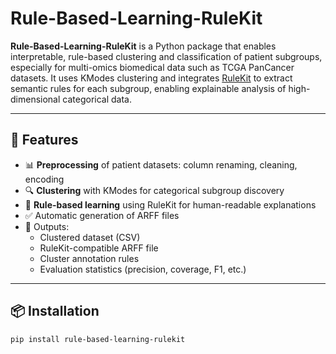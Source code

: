 # Rule-Based-Learning-RuleKit

**Rule-Based-Learning-RuleKit** is a Python package that enables interpretable, rule-based clustering and classification of patient subgroups, especially for multi-omics biomedical data such as TCGA PanCancer datasets. It uses KModes clustering and integrates [RuleKit](https://github.com/irb-jku/RuleKit) to extract semantic rules for each subgroup, enabling explainable analysis of high-dimensional categorical data.

---

## 📌 Features

- 📊 **Preprocessing** of patient datasets: column renaming, cleaning, encoding
- 🔍 **Clustering** with KModes for categorical subgroup discovery
- 📜 **Rule-based learning** using RuleKit for human-readable explanations
- ✅ Automatic generation of ARFF files
- 📁 Outputs:
  - Clustered dataset (CSV)
  - RuleKit-compatible ARFF file
  - Cluster annotation rules
  - Evaluation statistics (precision, coverage, F1, etc.)

---

## 📦 Installation

```bash
pip install rule-based-learning-rulekit
